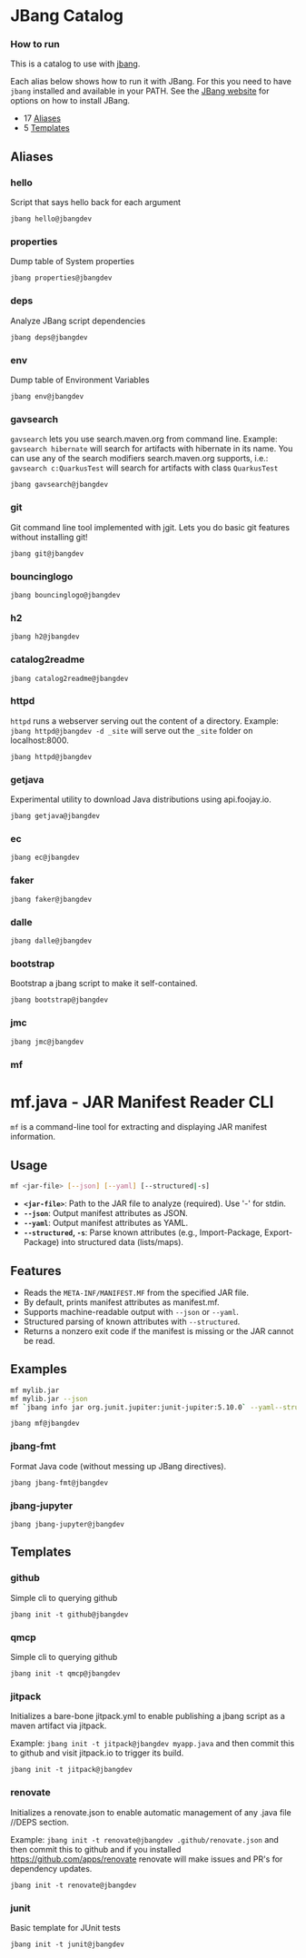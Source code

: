 # JBang Catalog



### How to run

This is a catalog to use with [jbang](https://jbang.dev).

Each alias below shows how to run it with JBang.
For this you need to have `jbang` installed and available in your PATH.
See the [JBang website](https://jbang.dev/download) for options on how to install JBang.

- 17 [Aliases](#aliases)
- 5 [Templates](#templates)

## Aliases


### hello

Script that says hello back for each argument

 ```
 jbang hello@jbangdev
 ```

### properties

Dump table of System properties

 ```
 jbang properties@jbangdev
 ```

### deps

Analyze JBang script dependencies

 ```
 jbang deps@jbangdev
 ```

### env

Dump table of Environment Variables

 ```
 jbang env@jbangdev
 ```

### gavsearch

`gavsearch` lets you use search.maven.org from command line.
Example: `gavsearch hibernate` will search for artifacts with hibernate in its name.
You can use any of the search modifiers search.maven.org supports, i.e.:
`gavsearch c:QuarkusTest` will search for artifacts with class `QuarkusTest`

 ```
 jbang gavsearch@jbangdev
 ```

### git

Git command line tool implemented with jgit. Lets you do basic git features without installing git!

 ```
 jbang git@jbangdev
 ```

### bouncinglogo



 ```
 jbang bouncinglogo@jbangdev
 ```

### h2



 ```
 jbang h2@jbangdev
 ```

### catalog2readme



 ```
 jbang catalog2readme@jbangdev
 ```

### httpd

`httpd` runs a webserver serving out the content of a directory.
Example: `jbang httpd@jbangdev -d _site` will serve out the `_site` folder on localhost:8000.

 ```
 jbang httpd@jbangdev
 ```

### getjava

Experimental utility to download Java distributions using api.foojay.io.

 ```
 jbang getjava@jbangdev
 ```

### ec



 ```
 jbang ec@jbangdev
 ```

### faker



 ```
 jbang faker@jbangdev
 ```

### dalle



 ```
 jbang dalle@jbangdev
 ```

### bootstrap

Bootstrap a jbang script to make it self-contained.

 ```
 jbang bootstrap@jbangdev
 ```

### jmc



 ```
 jbang jmc@jbangdev
 ```

### mf

# mf.java - JAR Manifest Reader CLI

`mf` is a command-line tool for extracting and displaying JAR manifest information.

## Usage

```sh
mf <jar-file> [--json] [--yaml] [--structured|-s]
```

- **`<jar-file>`**: Path to the JAR file to analyze (required). Use '-' for stdin.
- **`--json`**: Output manifest attributes as JSON.
- **`--yaml`**: Output manifest attributes as YAML.
- **`--structured`, `-s`**: Parse known attributes (e.g., Import-Package, Export-Package) into structured data (lists/maps).

## Features

- Reads the `META-INF/MANIFEST.MF` from the specified JAR file.
- By default, prints manifest attributes as manifest.mf.
- Supports machine-readable output with `--json` or `--yaml`.
- Structured parsing of known attributes with `--structured`.
- Returns a nonzero exit code if the manifest is missing or the JAR cannot be read.

## Examples

```sh
mf mylib.jar
mf mylib.jar --json
mf `jbang info jar org.junit.jupiter:junit-jupiter:5.10.0` --yaml--structured
```

 ```
 jbang mf@jbangdev
 ```

### jbang-fmt

Format Java code (without messing up JBang directives).

 ```
 jbang jbang-fmt@jbangdev
 ```

### jbang-jupyter



 ```
 jbang jbang-jupyter@jbangdev
 ```

## Templates


### github

Simple cli to querying github

 ```
 jbang init -t github@jbangdev
 ```

### qmcp

Simple cli to querying github

 ```
 jbang init -t qmcp@jbangdev
 ```

### jitpack

Initializes a bare-bone jitpack.yml to enable publishing a jbang script as a maven artifact via jitpack.

Example: `jbang init -t jitpack@jbangdev myapp.java` and then commit this to github and visit jitpack.io to trigger its build.

 ```
 jbang init -t jitpack@jbangdev
 ```

### renovate

Initializes a renovate.json to enable automatic management of any .java file //DEPS section.

Example: `jbang init -t renovate@jbangdev .github/renovate.json` and then commit this to github and if you installed https://github.com/apps/renovate renovate will make issues and PR's for dependency updates.

 ```
 jbang init -t renovate@jbangdev
 ```

### junit

Basic template for JUnit tests

 ```
 jbang init -t junit@jbangdev
 ```

